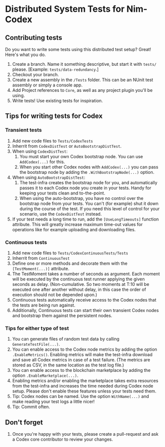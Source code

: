 # Distributed System Tests for Nim-Codex

## Contributing tests
Do you want to write some tests using this distributed test setup? Great! Here's what you do.

1. Create a branch. Name it something descriptive, but start it with `tests/` please. [Example: `tests/data-redundancy`.]
1. Checkout your branch.
1. Create a new assembly in the `/Tests` folder. This can be an NUnit test assembly or simply a console app.
1. Add Project references to `Core`, as well as any project plugin you'll be using.
1. Write tests! Use existing tests for inspiration.

## Tips for writing tests for Codex
### Transient tests
1. Add new code files to `Tests/CodexTests`
1. Inherrit from `CodexDistTest` or `AutoBootstrapDistTest`.
1. When using `CodexDistTest`:
   1. You must start your own Codex bootstrap node. You can use `AddCodex(...)` for this.
   1. When you start other Codex nodes with `AddCodex(...)` you can pass the bootstrap node by adding the `.WithBootstrapNode(...)` option.
1. When using `AutoBootstrapDistTest`:
   1. The test-infra creates the bootstrap node for you, and automatically passes it to each Codex node you create in your tests. Handy for keeping your tests clean and to-the-point.
   1. When using the auto-bootstrap, you have no control over the bootstrap node from your tests. You can't (for example) shut it down during the course of the test. If you need this level of control for your scenario, use the `CodexDistTest` instead.
1. If your test needs a long time to run, add the `[UseLongTimeouts]` function attribute. This will greatly increase maximum time-out values for operations like for example uploading and downloading files.
### Continuous tests
1. Add new code files to `Tests/CodexContinuousTests/Tests`
1. Inherrit from `ContinuousTest`
1. Define one or more methods and decorate them with the `[TestMoment(...)]` attribute.
1. The TestMoment takes a number of seconds as argument. Each moment will be executed by the continuous test runner applying the given seconds as delay. (Non-cumulative. So two moments at T:10 will be executed one after another without delay, in this case the order of execution should not be depended upon.)
1. Continuous tests automatically receive access to the Codex nodes that the tests are being run against.
1. Additionally, Continuous tests can start their own transient Codex nodes and bootstrap them against the persistent nodes.

### Tips for either type of test
1. You can generate files of random test data by calling `GenerateTestFile(...)`.
1. You can enable access to the Codex node metrics by adding the option `.EnableMetrics()`. Enabling metrics will make the test-infra download and save all Codex metrics in case of a test failure. (The metrics are stored as CSV, in the same location as the test log file.)
1. You can enable access to the blockchain marketplace by adding the option `.EnableMarketplace(...)`.
1. Enabling metrics and/or enabling the marketplace takes extra resources from the test-infra and increases the time needed during Codex node setup. Please don't enable these features unless your tests need them.
1. Tip: Codex nodes can be named. Use the option `WithName(...)` and make reading your test logs a little nicer!
1. Tip: Commit often.

## Don't forget
1. Once you're happy with your tests, please create a pull-request and ask a Codex core contributor to review your changes.
